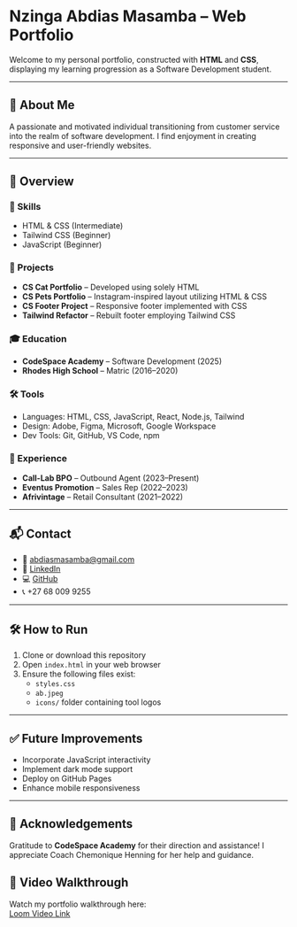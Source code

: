 # Nzinga Abdias Masamba – Web Portfolio

Welcome to my personal portfolio, constructed with **HTML** and **CSS**, displaying my learning progression as a Software Development student.

---

## 🌟 About Me
A passionate and motivated individual transitioning from customer service into the realm of software development. I find enjoyment in creating responsive and user-friendly websites.

---

## 📄 Overview

### 🔧 Skills
- HTML & CSS (Intermediate)
- Tailwind CSS (Beginner)
- JavaScript (Beginner)

### 💼 Projects
- **CS Cat Portfolio** – Developed using solely HTML
- **CS Pets Portfolio** – Instagram-inspired layout utilizing HTML & CSS
- **CS Footer Project** – Responsive footer implemented with CSS
- **Tailwind Refactor** – Rebuilt footer employing Tailwind CSS

### 🎓 Education
- **CodeSpace Academy** – Software Development (2025)
- **Rhodes High School** – Matric (2016–2020)

### 🛠 Tools
- Languages: HTML, CSS, JavaScript, React, Node.js, Tailwind
- Design: Adobe, Figma, Microsoft, Google Workspace
- Dev Tools: Git, GitHub, VS Code, npm

### 👔 Experience
- **Call-Lab BPO** – Outbound Agent (2023–Present)
- **Eventus Promotion** – Sales Rep (2022–2023)
- **Afrivintage** – Retail Consultant (2021–2022)

---

## 📬 Contact
- 📧 [abdiasmasamba@gmail.com](mailto:abdiasmasamba@gmail.com)
- 🔗 [LinkedIn](https://linkedin.com/in/abdiasmasamba)
- 💻 [GitHub](https://github.com/ab-7-7)
- 📞 +27 68 009 9255

---

## 🛠 How to Run
1. Clone or download this repository
2. Open `index.html` in your web browser
3. Ensure the following files exist:
   - `styles.css`
   - `ab.jpeg`
   - `icons/` folder containing tool logos

---

## ✅ Future Improvements
- Incorporate JavaScript interactivity
- Implement dark mode support
- Deploy on GitHub Pages
- Enhance mobile responsiveness

---

## 🙌 Acknowledgements
Gratitude to **CodeSpace Academy** for their direction and assistance!
I appreciate Coach Chemonique Henning for her help and guidance.

## 🎥 Video Walkthrough  
Watch my portfolio walkthrough here:  
[Loom Video Link](https://www.loom.com/share/3e7baa5770dc4cc8988a0c99f34d62e5?sid=0525a8a7-a203-4434-94ef-6106b2c81586)

